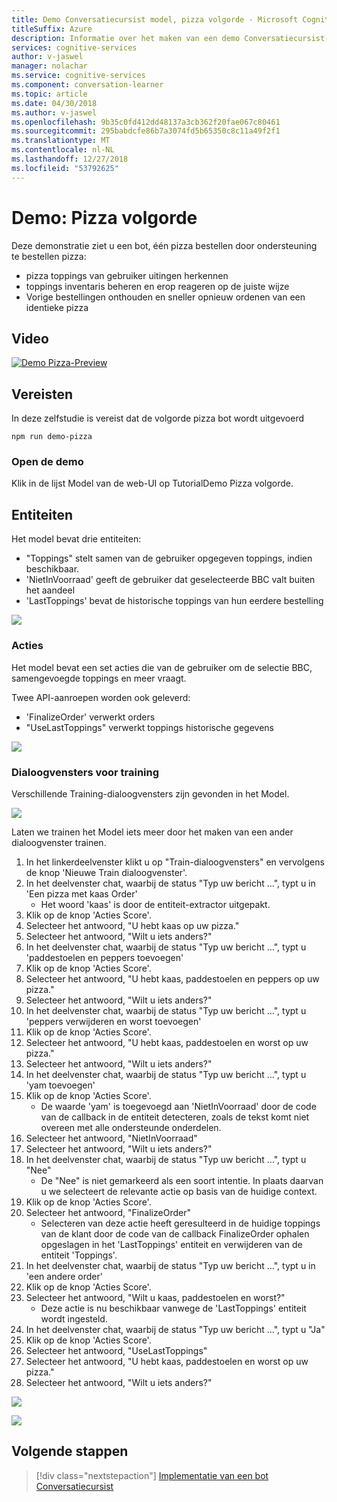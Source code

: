 ```yaml
---
title: Demo Conversatiecursist model, pizza volgorde - Microsoft Cognitive Services | Microsoft Docs
titleSuffix: Azure
description: Informatie over het maken van een demo Conversatiecursist-model.
services: cognitive-services
author: v-jaswel
manager: nolachar
ms.service: cognitive-services
ms.component: conversation-learner
ms.topic: article
ms.date: 04/30/2018
ms.author: v-jaswel
ms.openlocfilehash: 9b35c0fd412dd48137a3cb362f20fae067c80461
ms.sourcegitcommit: 295babdcfe86b7a3074fd5b65350c8c11a49f2f1
ms.translationtype: MT
ms.contentlocale: nl-NL
ms.lasthandoff: 12/27/2018
ms.locfileid: "53792625"
---
```

# <a name="demo-pizza-order"></a>Demo: Pizza volgorde
Deze demonstratie ziet u een bot, één pizza bestellen door ondersteuning te bestellen pizza:

- pizza toppings van gebruiker uitingen herkennen
- toppings inventaris beheren en erop reageren op de juiste wijze
- Vorige bestellingen onthouden en sneller opnieuw ordenen van een identieke pizza

## <a name="video"></a>Video

[![Demo Pizza-Preview](https://aka.ms/cl_Tutorial_v3_DemoPizzaOrder_Preview)](https://aka.ms/cl_Tutorial_v3_DemoPizzaOrder)

## <a name="requirements"></a>Vereisten
In deze zelfstudie is vereist dat de volgorde pizza bot wordt uitgevoerd

    npm run demo-pizza

### <a name="open-the-demo"></a>Open de demo

Klik in de lijst Model van de web-UI op TutorialDemo Pizza volgorde. 

## <a name="entities"></a>Entiteiten

Het model bevat drie entiteiten:

- "Toppings" stelt samen van de gebruiker opgegeven toppings, indien beschikbaar.
- 'NietInVoorraad' geeft de gebruiker dat geselecteerde BBC valt buiten het aandeel
- 'LastToppings' bevat de historische toppings van hun eerdere bestelling

![](../media/tutorial_pizza_entities.PNG)

### <a name="actions"></a>Acties

Het model bevat een set acties die van de gebruiker om de selectie BBC, samengevoegde toppings en meer vraagt.

Twee API-aanroepen worden ook geleverd:

- 'FinalizeOrder' verwerkt orders
- "UseLastToppings" verwerkt toppings historische gegevens

![](../media/tutorial_pizza_actions.PNG)

### <a name="training-dialogs"></a>Dialoogvensters voor training

Verschillende Training-dialoogvensters zijn gevonden in het Model.

![](../media/tutorial_pizza_dialogs.PNG)

Laten we trainen het Model iets meer door het maken van een ander dialoogvenster trainen.

1. In het linkerdeelvenster klikt u op "Train-dialoogvensters" en vervolgens de knop 'Nieuwe Train dialoogvenster'.
2. In het deelvenster chat, waarbij de status "Typ uw bericht …", typt u in 'Een pizza met kaas Order'
    - Het woord 'kaas' is door de entiteit-extractor uitgepakt.
3. Klik op de knop 'Acties Score'.
4. Selecteer het antwoord, "U hebt kaas op uw pizza."
5. Selecteer het antwoord, "Wilt u iets anders?"
6. In het deelvenster chat, waarbij de status "Typ uw bericht …", typt u 'paddestoelen en peppers toevoegen'
7. Klik op de knop 'Acties Score'.
8. Selecteer het antwoord, "U hebt kaas, paddestoelen en peppers op uw pizza."
9. Selecteer het antwoord, "Wilt u iets anders?"
10. In het deelvenster chat, waarbij de status "Typ uw bericht …", typt u 'peppers verwijderen en worst toevoegen'
11. Klik op de knop 'Acties Score'.
12. Selecteer het antwoord, "U hebt kaas, paddestoelen en worst op uw pizza."
13. Selecteer het antwoord, "Wilt u iets anders?"
14. In het deelvenster chat, waarbij de status "Typ uw bericht …", typt u 'yam toevoegen'
15. Klik op de knop 'Acties Score'.
    - De waarde 'yam' is toegevoegd aan 'NietInVoorraad' door de code van de callback in de entiteit detecteren, zoals de tekst komt niet overeen met alle ondersteunde onderdelen.
16. Selecteer het antwoord, "NietInVoorraad"
17. Selecteer het antwoord, "Wilt u iets anders?"
18. In het deelvenster chat, waarbij de status "Typ uw bericht …", typt u "Nee"
    - De "Nee" is niet gemarkeerd als een soort intentie. In plaats daarvan u we selecteert de relevante actie op basis van de huidige context.
19. Klik op de knop 'Acties Score'.
20. Selecteer het antwoord, "FinalizeOrder"
    - Selecteren van deze actie heeft geresulteerd in de huidige toppings van de klant door de code van de callback FinalizeOrder ophalen opgeslagen in het 'LastToppings' entiteit en verwijderen van de entiteit 'Toppings'.
21. In het deelvenster chat, waarbij de status "Typ uw bericht …", typt u in 'een andere order'
22. Klik op de knop 'Acties Score'.
23. Selecteer het antwoord, "Wilt u kaas, paddestoelen en worst?"
    - Deze actie is nu beschikbaar vanwege de 'LastToppings' entiteit wordt ingesteld.
24. In het deelvenster chat, waarbij de status "Typ uw bericht …", typt u "Ja"
25. Klik op de knop 'Acties Score'.
26. Selecteer het antwoord, "UseLastToppings"
27. Selecteer het antwoord, "U hebt kaas, paddestoelen en worst op uw pizza."
28. Selecteer het antwoord, "Wilt u iets anders?"

![](../media/tutorial_pizza_callbackcode.PNG)

![](../media/tutorial_pizza_apicalls.PNG)

## <a name="next-steps"></a>Volgende stappen

> [!div class="nextstepaction"]
> [Implementatie van een bot Conversatiecursist](../deploy-to-bf.md)
